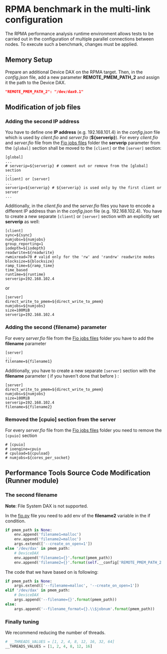 # RPMA benchmark in the multi-link configuration

The RPMA performance analysis runtime environment allows tests to be carried out in the configuration of multiple parallel connections between nodes.
To execute such a benchmark, changes must be applied.

## Memory Setup
Prepare an additional Device DAX on the RPMA target. Then, in the *config.json* file, add a new parameter **REMOTE_PMEM_PATH_2** and assign it the path to the Device DAX.
```json
"REMOTE_PMEM_PATH_2": "/dev/dax0.1"
```
## Modification of job files
### Adding the second IP address
You have to define one **IP address** (e.g. 192.168.101.4) in the *config.json* file which is used by *client.fio* and *server.fio* (**${serverip}**).
For every *client.fio* and *server.fio* file from the [Fio jobs files](./fio_jobs) folder the **serverip** parameter from the `[global]` section shall be moved to the `[client]` or the `[server]` section:
```
[global]
...
# serverip=${serverip} # comment out or remove from the [global] section
...
[client] or [server]
...
serverip=${serverip} # ${serverip} is used only by the first client or server
...
```
Additionally, in the *client.fio* and the *server.fio* files you have to encode a different IP address than in the *config.json* file (e.g. 192.168.102.4).
You have to create a new separate `[client]` or `[server]` section with an explicitly set **serverip** as well:
```
[client] 
sync=${sync}
numjobs=${numjobs}
group_reporting=1
iodepth=${iodepth}
readwrite=${readwrite}
rwmixread=70 # valid only for the 'rw' and 'randrw' readwrite modes
blocksize=${blocksize}
ramp_time=${ramp_time}
time_based
runtime=${runtime}
serverip=192.168.102.4
```
or
```
[server]
direct_write_to_pmem=${direct_write_to_pmem}
numjobs=${numjobs}
size=100MiB
serverip=192.168.102.4
```
### Adding the second {filename} parameter
For every *server.fio* file from the [Fio jobs files](./fio_jobs) folder you have to add the **filename** parameter
```
[server]
...
filename=${filename1}
```
Additionally, you have to create a new separate `[server]` section with the **filename** parameter ( if you haven't done that before ) :
```
[server]
direct_write_to_pmem=${direct_write_to_pmem}
numjobs=${numjobs}
size=100MiB
serverip=192.168.102.4
filename=${filename2}
```
### Removed the [cpuio] section from the server
For every *server.fio* file from the [Fio jobs files](./fio_jobs) folder you need to remove the `[cpuio]` section
```
# [cpuio]
# ioengine=cpuio
# cpuload=${cpuload}
# numjobs=${cores_per_socket}
```
## Performance Tools Source Code Modification (Runner module)
### The second filename

**Note**: File System DAX is not supported.
    
In the [fio.py](./lib/benchmark/runner/fio.py) file you need to add env of the **filename2** variable in the if condition.
```python
if pmem_path is None:
    env.append('filename1=malloc')
    env.append('filename2=malloc')
    args.extend(['--create_on_open=1'])
else '/dev/dax' in pmem_path:
    # DeviceDAX
    env.append('filename1={}'.format(pmem_path))
    env.append('filename2={}'.format(self.__config['REMOTE_PMEM_PATH_2']))
```
The code that we have based on is following:
```python
if pmem_path is None:
    args.extend(['--filename=malloc', '--create_on_open=1'])
elif '/dev/dax' in pmem_path:
    # DeviceDAX
    args.append('--filename={}'.format(pmem_path))
else:
    args.append('--filename_format={}.\\$jobnum'.format(pmem_path))
```
### Finally tuning
We recommend reducing the number of threads.
```python
# __THREADS_VALUES = [1, 2, 4, 8, 12, 16, 32, 64]
__THREADS_VALUES = [1, 2, 4, 8, 12, 16]
```
